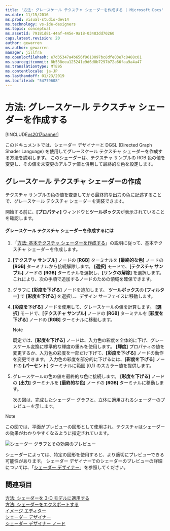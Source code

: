 ```yaml
---
title: '方法: グレースケール テクスチャ シェーダーを作成する | Microsoft Docs'
ms.date: 11/15/2016
ms.prod: visual-studio-dev14
ms.technology: vs-ide-designers
ms.topic: conceptual
ms.assetid: 79181d81-44af-445e-9a18-03483dd70260
caps.latest.revision: 20
author: gewarren
ms.author: gewarren
manager: jillfra
ms.openlocfilehash: e7d35347a4b656f9610097bc8dfe03e7c8488c01
ms.sourcegitcommit: 8b538eea125241e9d6d8b7297b72a66faa9a4a47
ms.translationtype: MTE95
ms.contentlocale: ja-JP
ms.lasthandoff: 01/23/2019
ms.locfileid: "54779608"
---
```

# <a name="how-to-create-a-grayscale-texture-shader"></a>方法: グレースケール テクスチャ シェーダーを作成する
[!INCLUDE[vs2017banner](../includes/vs2017banner.md)]

このドキュメントでは、シェーダー デザイナーと DGSL (Directed Graph Shader Language) を使用してグレースケール テクスチャ シェーダーを作成する方法を説明します。 このシェーダーは、テクスチャ サンプルの RGB 色の値を変更し、その値を未変更のアルファ値と併用して最終的な色を設定します。  
  
## <a name="creating-a-grayscale-texture-shader"></a>グレースケール テクスチャ シェーダーの作成  
 テクスチャ サンプルの色の値を変更してから最終的な出力の色に記述することで、グレースケール テクスチャ シェーダーを実装できます。  
  
 開始する前に、**[プロパティ]** ウィンドウと**ツールボックス**が表示されていることを確認します。  
  
#### <a name="to-create-a-grayscale-texture-shader"></a>グレースケール テクスチャ シェーダーを作成するには  
  
1. 「[方法: 基本テクスチャ シェーダーを作成する](../designers/how-to-create-a-basic-texture-shader.md)」の説明に従って、基本テクスチャ シェーダーを作成します。  
  
2. **[テクスチャ サンプル]** ノードの **[RGB]** ターミナルを **[最終的な色]** ノードの **[RGB]** ターミナルから接続解除します。 **[選択]** モードで、**[テクスチャ サンプル]** ノードの **[RGB]** ターミナルを選択し、**[リンクの解除]** を選択します。 これにより、次の手順で追加するノードのための領域を確保できます。  
  
3. グラフに **[彩度を下げる]** ノードを追加します。 **ツールボックス**の **[フィルター]** で **[彩度を下げる]** を選択し、デザイン サーフェイスに移動します。  
  
4. **[彩度を下げる]** ノードを使用して、グレースケールの値を計算します。 **[選択]** モードで、**[テクスチャ サンプル]** ノードの **[RGB]** ターミナルを **[彩度を下げる]** ノードの **[RGB]** ターミナルに移動します。  
  
   > [!NOTE]
   >  既定では、**[彩度を下げる]** ノードは、入力色の彩度を全体的に下げ、グレースケール変換に標準的な輝度の重みを使用します。 **[輝度]** プロパティの値を変更するか、入力色の彩度を一部だけ下げて、**[彩度を下げる]** ノードの動作を変更できます。 入力色の彩度を部分的に下げるには、**[彩度を下げる]** ノードの **[パーセント]** ターミナルに範囲 [0,1) のスカラー値を提供します。  
  
5. グレースケールの色の値を最終的な色に接続します。 **[彩度を下げる]** ノードの **[出力]** ターミナルを **[最終的な色]** ノードの **[RGB]** ターミナルに移動します。  
  
   次の図は、完成したシェーダー グラフと、立体に適用されるシェーダーのプレビューを示します。  
  
> [!NOTE]
>  この図では、平面がプレビューの図形として使用され、テクスチャはシェーダーの効果がわかりやすくなるように指定されています。  
  
 ![シェーダー グラフとその効果のプレビュー](../designers/media/digit-grayscale-effect.png "Digit-Grayscale-Effect")  
  
 シェーダーによっては、特定の図形を使用すると、より適切にプレビューできる可能性があります。 シェーダー デザイナーでのシェーダーのプレビューの詳細については、「[シェーダー デザイナー](../designers/shader-designer.md)」を参照してください。  
  
## <a name="see-also"></a>関連項目
 [方法: シェーダーを 3-D モデルに適用する](../designers/how-to-apply-a-shader-to-a-3-d-model.md)   
 [方法: シェーダーをエクスポートする](../designers/how-to-export-a-shader.md)   
 [イメージ エディター](../designers/image-editor.md)   
 [シェーダー デザイナー](../designers/shader-designer.md)   
 [シェーダー デザイナー ノード](../designers/shader-designer-nodes.md)
